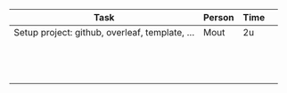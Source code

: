 | Task                                         | Person                                          | Time                                                                                                                     |            |
| -------------------------------------------- | ----------------------------------------------- | ------------------------------------------------------------------------------------------------------------------------ | ---------- |
| Setup project: github, overleaf, template, … | Mout                                            | 2u                                                                                                                       |            |
|                                              |                                                 |                                                                                                                          |            |
|                                              |                                                 |                                                                                                                          |            |
|                                              |                                                 |                                                                                                                          |            |
|                                              |                                                 |                                                                                                                          |            |
|                                              |                                                 |                                                                                                                          |            |
|                                              |                                                 |                                                                                                                          |            |
|                                              |                                                 |                                                                                                                          |            |
|                                              |                                                 |                                                                                                                          |            |
|                                              |                                                 |                                                                                                                          |            |
|                                              |                                                 |                                                                                                                          |            |
|                                              |                                                 |                                                                                                                          |            |
|                                              |                                                 |                                                                                                                          |            |
|                                              |                                                 |                                                                                                                          |            |
